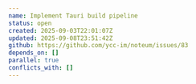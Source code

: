 ```yaml
---
name: Implement Tauri build pipeline
status: open
created: 2025-09-03T22:01:07Z
updated: 2025-09-08T23:51:42Z
github: https://github.com/ycc-im/noteum/issues/83
depends_on: []
parallel: true
conflicts_with: []
---
```

